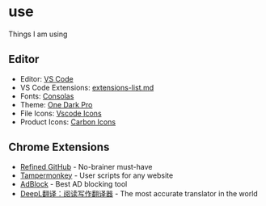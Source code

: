 # use
Things I am using

## Editor

- Editor: [VS Code](https://code.visualstudio.com/)
- VS Code Extensions: [extensions-list.md](https://github.com/imleeou/use/blob/main/extensions-list.md)
- Fonts: [Consolas](https://learn.microsoft.com/en-us/typography/font-list/consolas)
- Theme: [One Dark Pro](https://github.com/Binaryify/OneDark-Pro.git)
- File Icons: [Vscode Icons](https://github.com/vscode-icons/vscode-icons)
- Product Icons: [Carbon Icons](https://github.com/antfu/vscode-icons-carbon)

## Chrome Extensions

- [Refined GitHub](https://chrome.google.com/webstore/detail/refined-github/hlepfoohegkhhmjieoechaddaejaokhf) - No-brainer must-have
- [Tampermonkey](https://chrome.google.com/webstore/detail/tampermonkey/dhdgffkkebhmkfjojejmpbldmpobfkfo) - User scripts for any website
- [AdBlock](https://chromewebstore.google.com/detail/adblock-%E2%80%94-%E6%9C%80%E4%BD%B3%E5%B9%BF%E5%91%8A%E6%8B%A6%E6%88%AA%E5%B7%A5%E5%85%B7/gighmmpiobklfepjocnamgkkbiglidom) - Best AD blocking tool
- [DeepL翻译：阅读写作翻译器](https://chromewebstore.google.com/detail/deepl%E7%BF%BB%E8%AF%91%EF%BC%9A%E9%98%85%E8%AF%BB%E5%86%99%E4%BD%9C%E7%BF%BB%E8%AF%91%E5%99%A8/cofdbpoegempjloogbagkncekinflcnj) - The most accurate translator in the world



